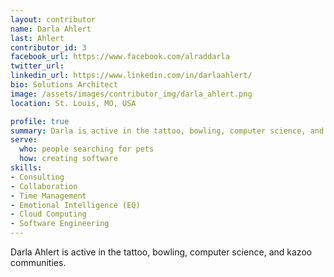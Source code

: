 ```yaml
---
layout: contributor
name: Darla Ahlert
last: Ahlert
contributor_id: 3
facebook_url: https://www.facebook.com/alraddarla
twitter_url: 
linkedin_url: https://www.linkedin.com/in/darlaahlert/
bio: Solutions Architect
image: /assets/images/contributor_img/darla_ahlert.png
location: St. Louis, MO, USA

profile: true
summary: Darla is active in the tattoo, bowling, computer science, and kazoo communities.
serve:
  who: people searching for pets
  how: creating software
skills:
- Consulting
- Collaboration
- Time Management
- Emotional Intelligence (EQ)
- Cloud Computing
- Software Engineering
---
```


Darla Ahlert is active in the tattoo, bowling, computer science, and kazoo communities.